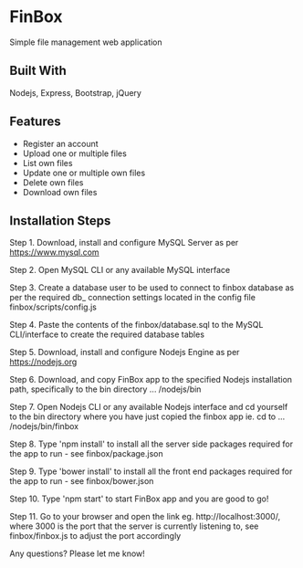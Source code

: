 # FinBox

Simple file management web application

Built With
----------
Nodejs, Express, Bootstrap, jQuery

Features
--------
* Register an account
* Upload one or multiple files
* List own files
* Update one or multiple own files
* Delete own files
* Download own files

Installation Steps
------------------
Step 1. Download, install and configure MySQL Server as per https://www.mysql.com

Step 2. Open MySQL CLI or any available MySQL interface

Step 3. Create a database user to be used to connect to finbox database as per the required db_ connection settings located in the config file finbox/scripts/config.js

Step 4. Paste the contents of the finbox/database.sql to the MySQL CLI/interface to create the required database tables

Step 5. Download, install and configure Nodejs Engine as per https://nodejs.org

Step 6. Download, and copy FinBox app to the specified Nodejs installation path, specifically to the bin directory  ... /nodejs/bin

Step 7. Open Nodejs CLI or any available Nodejs interface and cd yourself to the bin directory where you have just copied the finbox app ie. cd to ... /nodejs/bin/finbox

Step 8. Type 'npm install' to install all the server side packages required for the app to run - see finbox/package.json

Step 9. Type 'bower install' to install all the front end packages required for the app to run - see finbox/bower.json

Step 10. Type 'npm start' to start FinBox app and you are good to go!

Step 11. Go to your browser and open the link eg. http://localhost:3000/, where 3000 is the port that the server is currently listening to, see finbox/finbox.js to adjust the port accordingly

Any questions? Please let me know!
